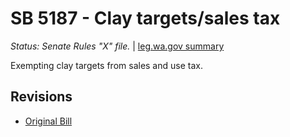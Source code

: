 # SB 5187 - Clay targets/sales tax
*Status: Senate Rules "X" file.* | [leg.wa.gov summary](https://app.leg.wa.gov/billsummary?BillNumber=5187&Year=2021)

Exempting clay targets from sales and use tax.

## Revisions
* [Original Bill](1/)